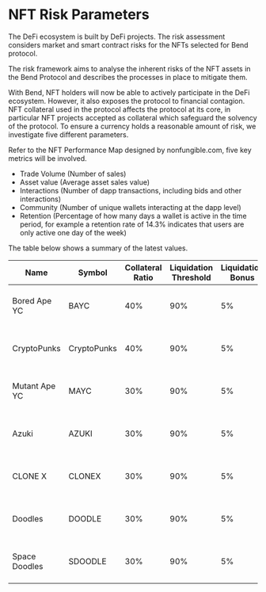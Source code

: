 # NFT Risk Parameters

The DeFi ecosystem is built by DeFi projects. The risk assessment considers market and smart contract risks for the NFTs selected for Bend protocol.

The risk framework aims to analyse the inherent risks of the NFT assets in the Bend Protocol and describes the processes in place to mitigate them.

With Bend, NFT holders will now be able to actively participate in the DeFi ecosystem. However, it also exposes the protocol to financial contagion. NFT collateral used in the protocol affects the protocol at its core, in particular NFT projects accepted as collateral which safeguard the solvency of the protocol. To ensure a currency holds a reasonable amount of risk, we investigate five different parameters.

Refer to the NFT Performance Map designed by nonfungible.com, five key metrics will be involved.

* Trade Volume (Number of sales)
* Asset value (Average asset sales value)
* Interactions (Number of dapp transactions, including bids and other interactions)
* Community (Number of unique wallets interacting at the dapp level)
* Retention (Percentage of how many days a wallet is active in the time period, for example a retention rate of 14.3% indicates that users are only active one day of the week)

The table below shows a summary of the latest values.

| Name           | Symbol      | Collateral Ratio | Liquidation Threshold | Liquidation Bonus | Redeem Duration | Auction Duration | Redeem Fine                       |
| -------------- | ----------- | ---------------- | --------------------- | ----------------- | --------------- | ---------------- | --------------------------------- |
| Bored Ape YC   | BAYC        | 40%              | 90%                   | 5%                | 48 hours        | 48 hours         | maximum (5% of the debt, 0.2 ETH) |
| CryptoPunks    | CryptoPunks | 40%              | 90%                   | 5%                | 48 hours        | 48 hours         | maximum (5% of the debt, 0.2 ETH) |
| Mutant Ape YC  | MAYC        | 30%              | 90%                   | 5%                | 48 hours        | 48 hours         | maximum (5% of the debt, 0.2 ETH) |
| Azuki          | AZUKI       | 30%              | 90%                   | 5%                | 48 hours        | 48 hours         | maximum (5% of the debt, 0.2 ETH) |
| CLONE X        | CLONEX      | 30%              | 90%                   | 5%                | 48 hours        | 48 hours         | maximum (5% of the debt, 0.2 ETH) |
| Doodles        | DOODLE      | 30%              | 90%                   | 5%                | 48 hours        | 48 hours         | maximum (5% of the debt, 0.2 ETH) |
| Space Doodles  | SDOODLE     | 30%              | 90%                   | 5%                | 48 hours        | 48 hours         | maximum (5% of the debt, 0.2 ETH) |

